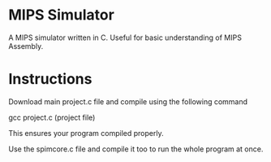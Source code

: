 # MIPS Simulator

A MIPS simulator written in C. Useful for basic understanding of MIPS Assembly.

# Instructions

Download main project.c file and compile using the following command

gcc project.c (project file)

This ensures your program compiled properly.

Use the spimcore.c file and compile it too to run the whole program at once.
